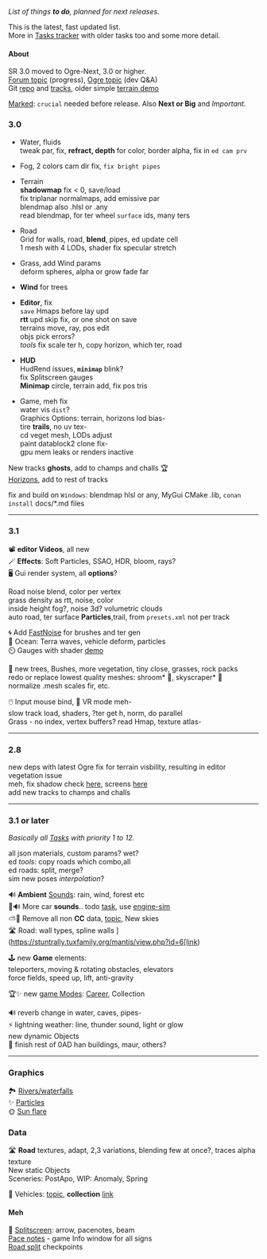 _List of things **to do**, planned for next releases._  

This is the latest, fast updated list.  
More in [Tasks tracker](https://stuntrally.tuxfamily.org/mantis/view_all_bug_page.php?page_number=1) with older tasks too and some more detail.

#### About

SR 3.0 moved to Ogre-Next, 3.0 or higher.  
[Forum topic](https://forum.freegamedev.net/viewtopic.php?f=81&t=18515) (progress),
[Ogre topic](https://forums.ogre3d.org/viewtopic.php?t=96576&sid=15b9610ca52af886515b49b4733ef546) (dev Q&A)  
Git [repo](https://github.com/stuntrally/stuntrally3) and [tracks](https://github.com/stuntrally/tracks3), older simple [terrain demo](https://github.com/cryham/ogre3ter-demo)  

<u>Marked</u>: `crucial` needed before release. Also **Next or Big** and _Important_.

### 3.0

- Water, fluids  
  tweak par, fix, **refract, depth** for color, border alpha, fix in `ed cam prv`
- Fog, 2 colors cam dir fix, `fix bright pipes`  
- Terrain  
  **shadowmap** fix < 0, save/load  
  fix triplanar normalmaps, add emissive par  
  blendmap also .hlsl or .any  
  read blendmap, for ter wheel `surface` ids, many ters  
- Road  
  Grid for walls, road, **blend**, pipes, ed update cell  
  1 mesh with 4 LODs, shader fix specular stretch  
- Grass, add Wind params  
  deform spheres, alpha or grow fade far  
- **Wind** for trees  

- **Editor**, fix  
  `save` Hmaps before lay upd  
  **rtt** upd skip fix, or one shot on save  
  terrains move, ray, pos edit  
  objs pick errors?  
  _tools_ fix scale ter h, copy horizon, which ter, road  

- **HUD**  
  HudRend issues, **`minimap`** blink?  
  fix Splitscreen gauges  
  **Minimap** circle, terrain add, fix pos tris  

- Game, meh fix  
  water vis `dist`?  
  Graphics Options: terrain, horizons lod bias-  
  tire **trails**, no uv tex-  
  cd veget mesh, LODs adjust  
  paint datablock2 clone fix-  
  gpu mem leaks or renders inactive  

New tracks **__ghosts__**, add to champs and challs 🏆  
[Horizons](https://stuntrally.tuxfamily.org/mantis/view.php?id=11), add to rest of tracks  

fix and build on `Windows`: blendmap hlsl or any, MyGui CMake .lib, `conan`  
`install` docs/*.md files  

----
### 3.1

📽️ **editor Videos**, all new  
🪄 **Effects**: Soft Particles, SSAO, HDR, bloom, rays?  
🖥️ Gui render system, all **options**?  

Road noise blend, color per vertex  
grass density as rtt, noise, color  
inside height fog?, noise 3d? volumetric clouds  
auto road, ter surface **Particles**,trail, from `presets.xml` not per track  

🌀 Add [FastNoise](https://github.com/Auburn/FastNoiseLite) for brushes and ter gen  
🌊 Ocean: Terra waves, vehicle deform, particles  
⏲️ Gauges with shader [demo](https://www.shadertoy.com/view/7t3fzs)  

🌳 new trees, Bushes, more vegetation, tiny close, grasses, rock packs  
redo or replace lowest quality meshes: shroom* 🍄, skyscraper* 🏢  
normalize .mesh scales fir, etc.  

🖱️ Input mouse bind, 👀 VR mode meh-  
slow track load, shaders, ?ter get h, norm, do parallel  
Grass - no index, vertex buffers? read Hmap, texture atlas-  

----

### 2.8

new deps with latest Ogre fix for terrain visbility, resulting in editor vegetation issue  
meh, fix shadow check [here](https://github.com/OGRECave/ogre/blob/master/Media/RTShaderLib/GLSL/SGXLib_IntegratedPSSM.glsl#L86), screens [here](https://forums.ogre3d.org/viewtopic.php?t=96888&sid=bf9864a27e57f24f55950ccb5d273dea)  
add new tracks to champs and challs  

----
### 3.1 or later

_Basically all [Tasks](https://stuntrally.tuxfamily.org/mantis/view_all_bug_page.php) with priority 1 to 12._

all json materials, custom params? wet?  
ed _tools_: copy roads which combo,all  
ed roads: split, merge?  
sim new poses _interpolation_?  

🔊 **Ambient** [Sounds](https://stuntrally.tuxfamily.org/mantis/view.php?id=1): rain, wind, forest etc  
🚗🔊 More car **sounds**.. todo [task](https://stuntrally.tuxfamily.org/mantis/view.php?id=1), use [engine-sim](https://github.com/stuntrally/stuntrally3/issues/7)  
⛅🌳 Remove all non **CC** data, [topic](https://forum.freegamedev.net/viewtopic.php?f=81&t=18532&sid=b1e7ee6c60f01d5f2fd7ec5d0b4ad800), New skies  
🛣️ Road: wall types, spline walls ](https://stuntrally.tuxfamily.org/mantis/view.php?id=6[link)  

🕹️ new **Game** elements:  
teleporters, moving & rotating obstacles, elevators  
force fields, speed up, lift, anti-gravity

🏆✨ new [game Modes](https://stuntrally.tuxfamily.org/mantis/view.php?id=21): [Career](https://forum.freegamedev.net/viewtopic.php?f=79&t=5211), Collection  

🔊 reverb change in water, caves, pipes-  
⚡ lightning weather: line, thunder sound, light or glow  
new dynamic Objects  
🏢 finish rest of 0AD han buildings, maur, others?  

----
### Graphics

🏞️ [Rivers/waterfalls](https://stuntrally.tuxfamily.org/mantis/view.php?id=7)  
✨ [Particles](https://stuntrally.tuxfamily.org/mantis/view.php?id=2)  
🌞 [Sun flare](https://stuntrally.tuxfamily.org/mantis/view.php?id=9)  

### Data

🛣️ **Road** textures, adapt, 2,3 variations, blending few at once?, traces alpha texture  
New static Objects  
Sceneries: PostApo, WIP: Anomaly, Spring  

🚗 Vehicles: [topic](https://forum.freegamedev.net/viewtopic.php?f=80&t=18526), **collection** [link](https://sketchfab.com/cryham/collections/vehicles-todo-for-stunt-rally-327a2dd7593f47c7b97af6b806a60bb8)  

#### Meh
👥 [Splitscreen](https://stuntrally.tuxfamily.org/mantis/view.php?id=26): arrow, pacenotes, beam  
[Pace notes](https://stuntrally.tuxfamily.org/mantis/view.php?id=14) - game Info window for all signs  
[Road split](https://stuntrally.tuxfamily.org/mantis/view.php?id=4) checkpoints  
